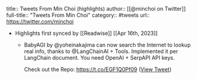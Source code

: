 title:: Tweets From Min Choi (highlights)
author:: [[@minchoi on Twitter]]
full-title:: "Tweets From Min Choi"
category:: #tweets
url:: https://twitter.com/minchoi

- Highlights first synced by [[Readwise]] [[Apr 16th, 2023]]
	- BabyAGI by @yoheinakajima can now search the Internet to lookup real info, thanks to @LangChainAI  + Tools.  Implemented it per LangChain document.  You need OpenAI + SerpAPI API keys.
	  
	  Check out the Repo: https://t.co/EGF1Q0Pf09 ([View Tweet](https://twitter.com/minchoi/status/1645968906421432326))